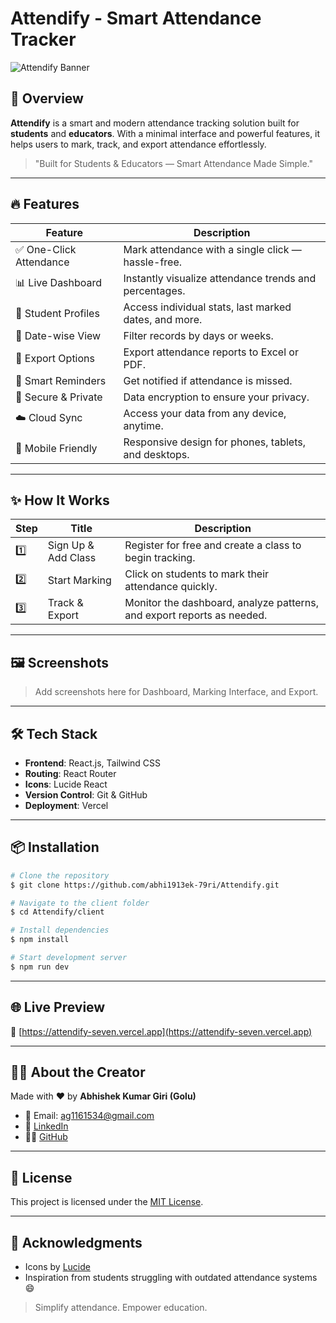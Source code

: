 # Attendify - Smart Attendance Tracker

![Attendify Banner](https://yourimageurl.com/banner.png)

## 🚀 Overview

**Attendify** is a smart and modern attendance tracking solution built for **students** and **educators**. With a minimal interface and powerful features, it helps users to mark, track, and export attendance effortlessly.

> "Built for Students & Educators — Smart Attendance Made Simple."

---

## 🔥 Features

| Feature                | Description                                            |
| ---------------------- | ------------------------------------------------------ |
| ✅ One-Click Attendance | Mark attendance with a single click — hassle-free.     |
| 📊 Live Dashboard      | Instantly visualize attendance trends and percentages. |
| 👥 Student Profiles    | Access individual stats, last marked dates, and more.  |
| 📅 Date-wise View      | Filter records by days or weeks.                       |
| 📝 Export Options      | Export attendance reports to Excel or PDF.             |
| 🔔 Smart Reminders     | Get notified if attendance is missed.                  |
| 🔐 Secure & Private    | Data encryption to ensure your privacy.                |
| ☁️ Cloud Sync          | Access your data from any device, anytime.             |
| 📱 Mobile Friendly     | Responsive design for phones, tablets, and desktops.   |

---

## ✨ How It Works

| Step | Title               | Description                                                            |
| ---- | ------------------- | ---------------------------------------------------------------------- |
| 1️⃣  | Sign Up & Add Class | Register for free and create a class to begin tracking.                |
| 2️⃣  | Start Marking       | Click on students to mark their attendance quickly.                    |
| 3️⃣  | Track & Export      | Monitor the dashboard, analyze patterns, and export reports as needed. |

---

## 🖼️ Screenshots

> Add screenshots here for Dashboard, Marking Interface, and Export.

---

## 🛠️ Tech Stack

* **Frontend**: React.js, Tailwind CSS
* **Routing**: React Router
* **Icons**: Lucide React
* **Version Control**: Git & GitHub
* **Deployment**: Vercel

---

## 📦 Installation

```bash
# Clone the repository
$ git clone https://github.com/abhi1913ek-79ri/Attendify.git

# Navigate to the client folder
$ cd Attendify/client

# Install dependencies
$ npm install

# Start development server
$ npm run dev
```

---

## 🌐 Live Preview

🔗 [https://attendify-seven.vercel.app](https://attendify-seven.vercel.app)

---

## 🙋‍♂️ About the Creator

Made with ❤️ by **Abhishek Kumar Giri (Golu)**

* 📧 Email: [ag1161534@gmail.com](mailto:ag1161534@gmail.com)
* 💼 [LinkedIn](https://www.linkedin.com/in/abhishek-kumar-giri-abhi1913ek-79ri/)
* 🧑‍💻 [GitHub](https://github.com/abhi1913ek-79ri)

---

## 📃 License

This project is licensed under the [MIT License](LICENSE).

---

## 🙏 Acknowledgments

* Icons by [Lucide](https://lucide.dev/)
* Inspiration from students struggling with outdated attendance systems 😄

> Simplify attendance. Empower education.
